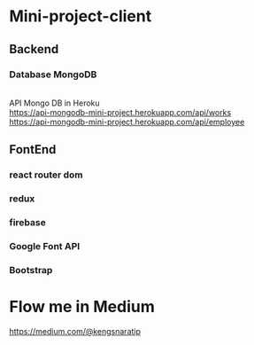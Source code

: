# Mini-project-client
## Backend
### Database MongoDB
</br> API Mongo DB in Heroku </br>
https://api-mongodb-mini-project.herokuapp.com/api/works  </br>
https://api-mongodb-mini-project.herokuapp.com/api/employee </br>
## FontEnd
### react router dom
### redux
### firebase
### Google Font API
### Bootstrap
# Flow me in Medium
https://medium.com/@kengsnaratip
